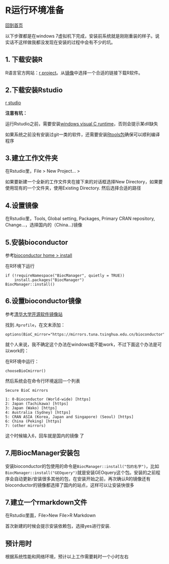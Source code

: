 # R运行环境准备

[回到首页](README.md)

以下步骤都是在windows 7虚拟机下完成，安装前系统就是刚刚重装的样子。说实话不这样做我都没发现在安装的过程中会有不少的坑。

## 1. 下载安装R

R语言官方网站：[r project](https://www.r-project.org/)。从[镜像](https://cran.r-project.org/mirrors.html)中选择一个合适的链接下载R软件。

## 2.下载安装Rstudio

[r studio](https://rstudio.com)

**注意有坑：**

运行Rstudio之前，需要安装[windows visual C runtime](https://www.microsoft.com/en-in/download/details.aspx?id=48145)，否则会提示某dll缺失

如果系统之前没有安装过git一类的软件，还需要安装[Rtools包](https://mirrors.tuna.tsinghua.edu.cn/CRAN/bin/windows/Rtools/)确保可以顺利编译程序

## 3.建立工作文件夹

在Rstudio里，File > New Project... >

如果要新建一个全新的工作文件夹在接下来的对话框选择New Directory，如果要使用现有的一个文件夹，使用Existing Directory. 然后选择合适的路径

## 4.设置镜像

在Rstudio里，Tools, Global setting, Packages, Primary CRAN repository, Change...，选择国内的（China...)镜像

## 5.安装bioconductor

参考[bioconductor home > install](https://www.bioconductor.org/install/)

在R环境下运行

```{r}
if (!requireNamespace("BiocManager", quietly = TRUE))
    install.packages("BiocManager")
BiocManager::install()
```

## 6.设置bioconductor镜像

参考[清华大学开源软件镜像站](https://mirror.tuna.tsinghua.edu.cn/help/bioconductor/)

找到`.Rprofile`，在文末添加：

```
options(BioC_mirror="https://mirrors.tuna.tsinghua.edu.cn/bioconductor")
```

就个人来说，我不确定这个办法在windows能不能work，不过下面这个办法是可以work的：

在R环境中运行：

```{r}
chooseBioCmirror()
```

然后系统会在命令行环境返回一个列表

```
Secure BioC mirrors 

1: 0-Bioconductor (World-wide) [https]
2: Japan (Tachikawa) [https]
3: Japan (Wako) [https]
4: Australia (Sydney) [https]
5: CRAN ASIA (Korea, Japan and Singapore) (Seoul) [https]
6: China (Peking) [https]
7: (other mirrors)
```

这个时候输入6，回车就是国内的镜像 了

## 7.用BiocManager安装包

安装bioconductor的包使用的命令是`BiocManager::install("包的名字")`，比如`BiocManager::install("GEOquery")`就是安装GEOquery这个包。安装的之前程序会自动更新/安装很多其他的包，在安装开始之前，再次确认R的镜像还有bioconductor的镜像都选择了国内的站点，这样可以让安装快很多

## 7.建立一个rmarkdown文件

在Rstudio里面，File>New File>R Markdown

首次新建的时候会提示安装依赖包，选择yes进行安装.

## 预计用时

根据系统性能和网络环境，预计以上工作需要耗时一个小时左右